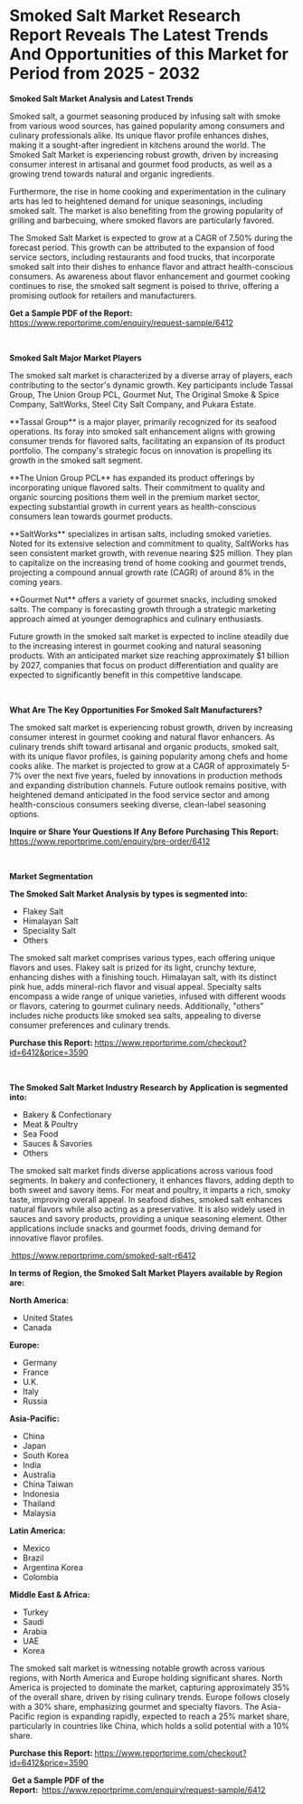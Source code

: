 <p><h1>Smoked Salt Market Research Report Reveals The Latest Trends And Opportunities of this Market for Period from 2025 - 2032</h1></p><p><strong>Smoked Salt Market Analysis and Latest Trends</strong></p>
<p><p>Smoked salt, a gourmet seasoning produced by infusing salt with smoke from various wood sources, has gained popularity among consumers and culinary professionals alike. Its unique flavor profile enhances dishes, making it a sought-after ingredient in kitchens around the world. The Smoked Salt Market is experiencing robust growth, driven by increasing consumer interest in artisanal and gourmet food products, as well as a growing trend towards natural and organic ingredients. </p><p>Furthermore, the rise in home cooking and experimentation in the culinary arts has led to heightened demand for unique seasonings, including smoked salt. The market is also benefiting from the growing popularity of grilling and barbecuing, where smoked flavors are particularly favored. </p><p>The Smoked Salt Market is expected to grow at a CAGR of 7.50% during the forecast period. This growth can be attributed to the expansion of food service sectors, including restaurants and food trucks, that incorporate smoked salt into their dishes to enhance flavor and attract health-conscious consumers. As awareness about flavor enhancement and gourmet cooking continues to rise, the smoked salt segment is poised to thrive, offering a promising outlook for retailers and manufacturers.</p></p>
<p><strong>Get a Sample PDF of the Report:&nbsp;</strong> <a href="https://www.reportprime.com/enquiry/request-sample/6412?utm_campaign=4656&utm_medium=2&utm_source=Github&utm_content=ia&utm_term=15052025&utm_id=smoked-salt">https://www.reportprime.com/enquiry/request-sample/6412</a></p>
<p>&nbsp;</p>
<p><strong>Smoked Salt Major Market Players</strong></p>
<p><p>The smoked salt market is characterized by a diverse array of players, each contributing to the sector's dynamic growth. Key participants include Tassal Group, The Union Group PCL, Gourmet Nut, The Original Smoke & Spice Company, SaltWorks, Steel City Salt Company, and Pukara Estate. </p><p>**Tassal Group** is a major player, primarily recognized for its seafood operations. Its foray into smoked salt enhancement aligns with growing consumer trends for flavored salts, facilitating an expansion of its product portfolio. The company's strategic focus on innovation is propelling its growth in the smoked salt segment.</p><p>**The Union Group PCL** has expanded its product offerings by incorporating unique flavored salts. Their commitment to quality and organic sourcing positions them well in the premium market sector, expecting substantial growth in current years as health-conscious consumers lean towards gourmet products.</p><p>**SaltWorks** specializes in artisan salts, including smoked varieties. Noted for its extensive selection and commitment to quality, SaltWorks has seen consistent market growth, with revenue nearing $25 million. They plan to capitalize on the increasing trend of home cooking and gourmet trends, projecting a compound annual growth rate (CAGR) of around 8% in the coming years.</p><p>**Gourmet Nut** offers a variety of gourmet snacks, including smoked salts. The company is forecasting growth through a strategic marketing approach aimed at younger demographics and culinary enthusiasts.</p><p>Future growth in the smoked salt market is expected to incline steadily due to the increasing interest in gourmet cooking and natural seasoning products. With an anticipated market size reaching approximately $1 billion by 2027, companies that focus on product differentiation and quality are expected to significantly benefit in this competitive landscape.</p></p>
<p>&nbsp;</p>
<p><strong>What Are The Key Opportunities For Smoked Salt Manufacturers?</strong></p>
<p><p>The smoked salt market is experiencing robust growth, driven by increasing consumer interest in gourmet cooking and natural flavor enhancers. As culinary trends shift toward artisanal and organic products, smoked salt, with its unique flavor profiles, is gaining popularity among chefs and home cooks alike. The market is projected to grow at a CAGR of approximately 5-7% over the next five years, fueled by innovations in production methods and expanding distribution channels. Future outlook remains positive, with heightened demand anticipated in the food service sector and among health-conscious consumers seeking diverse, clean-label seasoning options.</p></p>
<p><strong>Inquire or Share Your Questions If Any Before Purchasing This Report:</strong> <a href="https://www.reportprime.com/enquiry/pre-order/6412?utm_campaign=4656&utm_medium=2&utm_source=Github&utm_content=ia&utm_term=15052025&utm_id=smoked-salt">https://www.reportprime.com/enquiry/pre-order/6412</a></p>
<p>&nbsp;</p>
<p><strong>Market Segmentation</strong></p>
<p><strong>The Smoked Salt Market Analysis by types is segmented into:</strong></p>
<p><ul><li>Flakey Salt</li><li>Himalayan Salt</li><li>Speciality Salt</li><li>Others</li></ul></p>
<p><p>The smoked salt market comprises various types, each offering unique flavors and uses. Flakey salt is prized for its light, crunchy texture, enhancing dishes with a finishing touch. Himalayan salt, with its distinct pink hue, adds mineral-rich flavor and visual appeal. Specialty salts encompass a wide range of unique varieties, infused with different woods or flavors, catering to gourmet culinary needs. Additionally, "others" includes niche products like smoked sea salts, appealing to diverse consumer preferences and culinary trends.</p></p>
<p><strong>Purchase this Report:&nbsp;</strong><a href="https://www.reportprime.com/checkout?id=6412&price=3590&utm_campaign=4656&utm_medium=2&utm_source=Github&utm_content=ia&utm_term=15052025&utm_id=smoked-salt">https://www.reportprime.com/checkout?id=6412&price=3590</a></p>
<p>&nbsp;</p>
<p><strong>The Smoked Salt Market Industry Research by Application is segmented into:</strong></p>
<p><ul><li>Bakery & Confectionary</li><li>Meat & Poultry</li><li>Sea Food</li><li>Sauces & Savories</li><li>Others</li></ul></p>
<p><p>The smoked salt market finds diverse applications across various food segments. In bakery and confectionery, it enhances flavors, adding depth to both sweet and savory items. For meat and poultry, it imparts a rich, smoky taste, improving overall appeal. In seafood dishes, smoked salt enhances natural flavors while also acting as a preservative. It is also widely used in sauces and savory products, providing a unique seasoning element. Other applications include snacks and gourmet foods, driving demand for innovative flavor profiles.</p></p>
<p><a href="https://www.reportprime.com/smoked-salt-r6412?utm_campaign=4656&utm_medium=2&utm_source=Github&utm_content=ia&utm_term=15052025&utm_id=smoked-salt">&nbsp;https://www.reportprime.com/smoked-salt-r6412</a></p>
<p><strong>In terms of Region, the Smoked Salt Market Players available by Region are:</strong></p>
<p>
    <p> <strong> North America: </strong>
        <ul>
            <li>United States</li>
            <li>Canada</li>
        </ul>
        </p> 
    <p> <strong> Europe: </strong>
        <ul>
            <li>Germany</li>
            <li>France</li>
            <li>U.K.</li>
            <li>Italy</li>
            <li>Russia</li>
        </ul>
        </p> 
    <p> <strong> Asia-Pacific: </strong>
        <ul>
            <li>China</li>
            <li>Japan</li>
            <li>South Korea</li>
            <li>India</li>
            <li>Australia</li>
            <li>China Taiwan</li>
            <li>Indonesia</li>
            <li>Thailand</li>
            <li>Malaysia</li>
        </ul>
        </p> 
    <p> <strong> Latin America: </strong>
        <ul>
            <li>Mexico</li>
            <li>Brazil</li>
            <li>Argentina Korea</li>
            <li>Colombia</li>
        </ul>
        </p> 
    <p> <strong> Middle East & Africa: </strong>
        <ul>
            <li>Turkey</li>
            <li>Saudi</li>
            <li>Arabia</li>
            <li>UAE</li>
            <li>Korea</li>
        </ul>
    </p>
    </p>
<p><p>The smoked salt market is witnessing notable growth across various regions, with North America and Europe holding significant shares. North America is projected to dominate the market, capturing approximately 35% of the overall share, driven by rising culinary trends. Europe follows closely with a 30% share, emphasizing gourmet and specialty flavors. The Asia-Pacific region is expanding rapidly, expected to reach a 25% market share, particularly in countries like China, which holds a solid potential with a 10% share.</p></p>
<p><strong>Purchase this Report: </strong><a href="https://www.reportprime.com/checkout?id=6412&price=3590&utm_campaign=4656&utm_medium=2&utm_source=Github&utm_content=ia&utm_term=15052025&utm_id=smoked-salt">https://www.reportprime.com/checkout?id=6412&price=3590</a></p>
<p>&nbsp;<strong>Get a Sample PDF of the Report:&nbsp;&nbsp;</strong><a href="https://www.reportprime.com/enquiry/request-sample/6412?utm_campaign=4656&utm_medium=2&utm_source=Github&utm_content=ia&utm_term=15052025&utm_id=smoked-salt">https://www.reportprime.com/enquiry/request-sample/6412</a></p>
<p><strong></strong></p>
<p><p></p><p></p><p></p></p>